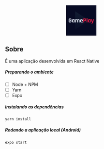 <p align="center">
    <img src="./assets/icon.png" alt="Logo" width="100" >
</p>

## Sobre

É uma aplicação desenvolvida em React Native

##### Preparando o ambiente

- [ ] Node + NPM
- [ ] Yarn
- [ ] Expo

##### Instalando as dependências

```sh
yarn install
```

##### Rodando a aplicação local (Android)

```sh
expo start
```
